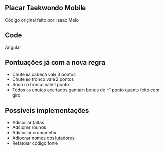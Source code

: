 ## Placar Taekwondo Mobile

Código original feito por: Isaac Melo

## Code 

Angular

## Pontuações já com a nova regra

- Chute na cabeça vale 3 pontos
- Chute no tronco vale 2 pontos
- Soco no tronco vale 1 ponto
- Todos os chutes acertados ganham bonus de +1 ponto quanto feito com giro

## Possíveis implementações

- Adicionar faltas
- Adcionar rounds
- Adicionar cronometro 
- Adiocnar nomes dos lutadores
- Refatorar código fonte

